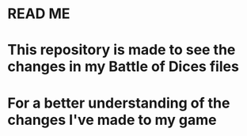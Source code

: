 # READ ME
# This repository is made to see the changes in my Battle of Dices files
# For a better understanding of the changes I've made to my game
